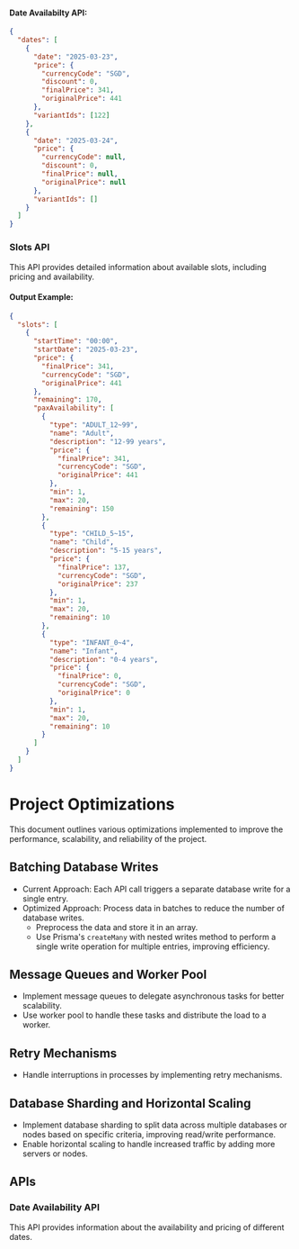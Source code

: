 #### Date Availabilty API:
```json
{
  "dates": [
    {
      "date": "2025-03-23",
      "price": {
        "currencyCode": "SGD",
        "discount": 0,
        "finalPrice": 341,
        "originalPrice": 441
      },
      "variantIds": [122]
    },
    {
      "date": "2025-03-24",
      "price": {
        "currencyCode": null,
        "discount": 0,
        "finalPrice": null,
        "originalPrice": null
      },
      "variantIds": []
    }
  ]
}
```
### Slots API
This API provides detailed information about available slots, including pricing and availability.

#### Output Example:
```json
{
  "slots": [
    {
      "startTime": "00:00",
      "startDate": "2025-03-23",
      "price": {
        "finalPrice": 341,
        "currencyCode": "SGD",
        "originalPrice": 441
      },
      "remaining": 170,
      "paxAvailability": [
        {
          "type": "ADULT_12~99",
          "name": "Adult",
          "description": "12-99 years",
          "price": {
            "finalPrice": 341,
            "currencyCode": "SGD",
            "originalPrice": 441
          },
          "min": 1,
          "max": 20,
          "remaining": 150
        },
        {
          "type": "CHILD_5~15",
          "name": "Child",
          "description": "5-15 years",
          "price": {
            "finalPrice": 137,
            "currencyCode": "SGD",
            "originalPrice": 237
          },
          "min": 1,
          "max": 20,
          "remaining": 10
        },
        {
          "type": "INFANT_0~4",
          "name": "Infant",
          "description": "0-4 years",
          "price": {
            "finalPrice": 0,
            "currencyCode": "SGD",
            "originalPrice": 0
          },
          "min": 1,
          "max": 20,
          "remaining": 10
        }
      ]
    }
  ]
}
```

# Project Optimizations

This document outlines various optimizations implemented to improve the performance, scalability, and reliability of the project.

## Batching Database Writes
- Current Approach: Each API call triggers a separate database write for a single entry.
- Optimized Approach: Process data in batches to reduce the number of database writes.
  - Preprocess the data and store it in an array.
  - Use Prisma's `createMany` with nested writes method to perform a single write operation for multiple entries, improving efficiency.

## Message Queues and Worker Pool
- Implement message queues to delegate asynchronous tasks for better scalability.
- Use worker pool to handle these tasks and distribute the load to a worker.

## Retry Mechanisms
- Handle interruptions in processes by implementing retry mechanisms.

## Database Sharding and Horizontal Scaling
- Implement database sharding to split data across multiple databases or nodes based on specific criteria, improving read/write performance.
- Enable horizontal scaling to handle increased traffic by adding more servers or nodes.

## APIs

### Date Availability API
This API provides information about the availability and pricing of different dates.

